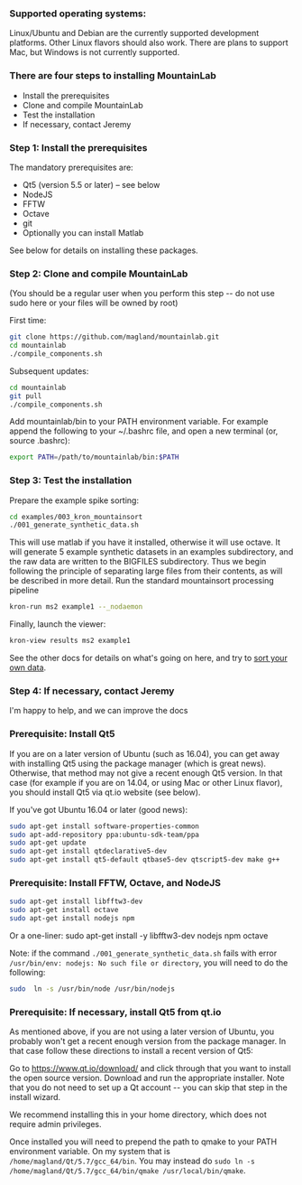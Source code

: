 ### Supported operating systems:
Linux/Ubuntu and Debian are the currently supported development platforms. Other Linux flavors should also work. There are plans to support Mac, but Windows is not currently supported.

### There are four steps to installing MountainLab

* Install the prerequisites
* Clone and compile MountainLab
* Test the installation
* If necessary, contact Jeremy

### Step 1: Install the prerequisites

The mandatory prerequisites are:

* Qt5 (version 5.5 or later) – see below
* NodeJS
* FFTW
* Octave
* git
* Optionally you can install Matlab

See below for details on installing these packages.

### Step 2: Clone and compile MountainLab

(You should be a regular user when you perform this step -- do not use sudo here or your files will be owned by root)

First time:

```bash
git clone https://github.com/magland/mountainlab.git
cd mountainlab
./compile_components.sh
```

Subsequent updates:

```bash
cd mountainlab
git pull
./compile_components.sh
```

Add mountainlab/bin to your PATH environment variable. For example append the following to your ~/.bashrc file, and open a new terminal (or, source .bashrc):

```bash
export PATH=/path/to/mountainlab/bin:$PATH
```

### Step 3: Test the installation

Prepare the example spike sorting:

```bash
cd examples/003_kron_mountainsort
./001_generate_synthetic_data.sh
```

This will use matlab if you have it installed, otherwise it will use octave. It will generate 5 example synthetic datasets in an examples subdirectory, and the raw data are written to the BIGFILES subdirectory. Thus we begin following the principle of separating large files from their contents, as will be described in more detail.
Run the standard mountainsort processing pipeline

```bash
kron-run ms2 example1 --_nodaemon
```

Finally, launch the viewer:

```bash
kron-view results ms2 example1
```

See the other docs for details on what's going on here, and try to [sort your own data](the_first_sort.md).

### Step 4: If necessary, contact Jeremy

I'm happy to help, and we can improve the docs

### Prerequisite: Install Qt5

If you are on a later version of Ubuntu (such as 16.04), you can get away with installing Qt5 using the package manager (which is great news). Otherwise, that method may not give a recent enough Qt5 version. In that case (for example if you are on 14.04, or using Mac or other Linux flavor), you should install Qt5 via qt.io website (see below).

If you've got Ubuntu 16.04 or later (good news):

```bash
sudo apt-get install software-properties-common
sudo apt-add-repository ppa:ubuntu-sdk-team/ppa
sudo apt-get update
sudo apt-get install qtdeclarative5-dev
sudo apt-get install qt5-default qtbase5-dev qtscript5-dev make g++
```

### Prerequisite: Install FFTW, Octave, and NodeJS

```bash
sudo apt-get install libfftw3-dev
sudo apt-get install octave
sudo apt-get install nodejs npm
```

Or a one-liner: sudo apt-get install -y libfftw3-dev nodejs npm octave

Note: if the command `./001_generate_synthetic_data.sh` fails with error `/usr/bin/env: nodejs: No such file or directory`, you will need to do the following:
```bash
sudo  ln -s /usr/bin/node /usr/bin/nodejs
```

### Prerequisite: If necessary, install Qt5 from qt.io

As mentioned above, if you are not using a later version of Ubuntu, you probably won't get a recent enough version from the package manager. In that case follow these directions to install a recent version of Qt5:

Go to https://www.qt.io/download/ and click through that you want to install the open source version. Download and run the appropriate installer. Note that you do not need to set up a Qt account -- you can skip that step in the install wizard.

We recommend installing this in your home directory, which does not require admin privileges.

Once installed you will need to prepend the path to qmake to your PATH environment variable. On my system that is `/home/magland/Qt/5.7/gcc_64/bin`.
You may instead do `sudo ln -s /home/magland/Qt/5.7/gcc_64/bin/qmake /usr/local/bin/qmake`.
